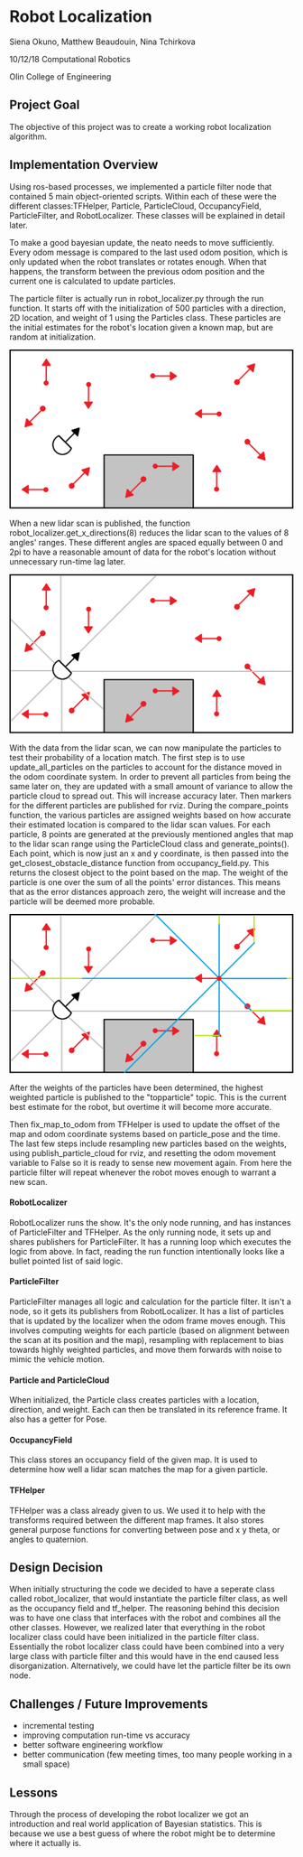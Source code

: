 # Robot Localization

Siena Okuno, Matthew Beaudouin, Nina Tchirkova

10/12/18
Computational Robotics

Olin College of Engineering

## Project Goal
The objective of this project was to create a working robot localization algorithm.

## Implementation Overview
Using ros-based processes, we implemented a particle filter node that contained 5 main object-oriented scripts. Within each of these were the different classes:TFHelper, Particle, ParticleCloud, OccupancyField, ParticleFilter, and RobotLocalizer.
These classes will be explained in detail later.

To make a good bayesian update, the neato needs to move sufficiently. Every odom message is compared to the last used odom position, which is only updated when the robot translates or rotates enough. When that happens, the transform between the previous odom position and the current one is calculated to update particles. 

The particle filter is actually run in robot_localizer.py through the run function. It starts off with the initialization of 500 particles with a direction, 2D location, and weight of 1 using the Particles class. These particles are the initial estimates for the robot's location given a known map, but are random at initialization.

![Initial Particles](/robot_localizer/images/init.png)

When a new lidar scan is published, the function robot_localizer.get_x_directions(8) reduces the lidar scan to the values of 8  angles' ranges. These different angles are spaced equally between 0 and 2pi to have a reasonable amount of data for the robot's location without unnecessary run-time lag later.

![Robot Lidar Directions](/robot_localizer/images/directions.png)

With the data from the lidar scan, we can now manipulate the particles to test their probability of a location match. The first step is to use update_all_particles on the particles to account for the distance moved in the odom coordinate system. In order to prevent all particles from being the same later on, they are updated with a small amount of variance to allow the particle cloud to spread out. This will increase accuracy later.
Then markers for the different particles are published for rviz. During the compare_points function, the various particles are assigned weights based on how accurate their estimated location is compared to the lidar scan values. For each particle, 8 points are generated at the previously mentioned angles that map to the lidar scan range using the ParticleCloud class and generate_points(). Each point, which is now just an x and y coordinate, is then passed into the get_closest_obstacle_distance function from occupancy_field.py. This returns the closest object to the point based on the map. The weight of the particle is one over the sum of all the points' error distances. This means that as the error distances approach zero, the weight will increase and the particle will be deemed more probable.

![Obstacle Distances for Points](/robot_localizer/images/pcloud.png)

After the weights of the particles have been determined, the highest weighted particle is published to the "topparticle" topic. This is the current best estimate for the robot, but overtime it will become more accurate.

Then fix_map_to_odom from TFHelper is used to update the offset of the map and odom coordinate systems based on particle_pose and the time. The last few steps include resampling new particles based on the weights, using publish_particle_cloud for rviz, and resetting the odom movement variable to False so it is ready to sense new movement again. From here the particle filter will repeat whenever the robot moves enough to warrant a new scan.


#### RobotLocalizer
RobotLocalizer runs the show. It's the only node running, and has instances of ParticleFilter and TFHelper. As the only running node, it sets up and shares publishers for ParticleFilter. It has a running loop which executes the logic from above. In fact, reading the run function intentionally looks like a bullet pointed list of said logic.

#### ParticleFilter
ParticleFilter manages all logic and calculation for the particle filter. It isn't a node, so it gets its publishers from RobotLocalizer. It has a list of particles that is updated by the localizer when the odom frame moves enough. This involves computing weights for each particle (based on alignment between the scan at its position and the map), resampling with replacement to bias towards highly weighted particles, and move them forwards with noise to mimic the vehicle motion.

#### Particle and ParticleCloud
When initialized, the Particle class creates particles with a location, direction, and weight. Each can then be translated in its reference frame. It also has a getter for Pose.

#### OccupancyField
This class stores an occupancy field of the given map. It is used to determine how well a lidar scan matches the map for a given particle.  

#### TFHelper
TFHelper was a class already given to us. We used it to help with the transforms required between the different map frames. It also stores general purpose functions for converting between pose and x y theta, or angles to quaternion.

## Design Decision
When initially structuring the code we decided to have a seperate class called robot_localizer, that would instantiate the particle filter
class, as well as the occupancy field and tf_helper. The reasoning behind this decision was to have one class that interfaces with the robot and
combines all the other classes. However, we realized later that everything in the robot localizer class could have been initialized in the particle
filter class. Essentially the robot localizer class could have been combined into a very large class with particle filter and this would have in the end
caused less disorganization. Alternatively, we could have let the particle filter be its own node.

## Challenges / Future Improvements
+ incremental testing
+ improving computation run-time vs accuracy
+ better software engineering workflow
+ better communication (few meeting times, too many people working in a small space)

## Lessons
Through the process of developing the robot localizer we got an introduction and real world application of Bayesian statistics. This is because we use a best guess of where the robot might be to determine where it actually is.
